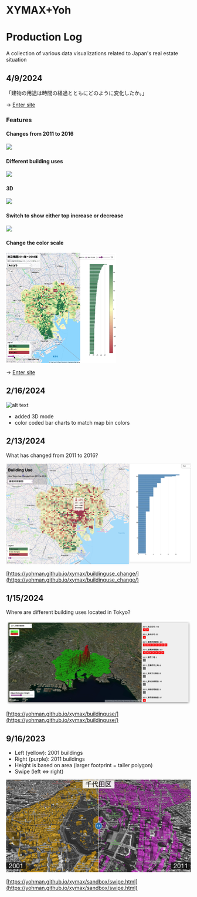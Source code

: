 # XYMAX+Yoh

# Production Log

A collection of various data visualizations related to Japan's real estate situation


## 4/9/2024

「建物の用途は時間の経過とともにどのように変化したか。」

→ [Enter site](https://yohman.github.io/xymax/buildinguse_change/)

### Features

#### Changes from 2011 to 2016

<img src="images/hover.gif" width="300" class="project-thumb">

#### Different building uses

<img src="images/buildinguse.gif" width="300" class="project-thumb">

#### 3D

<img src="images/3d.gif" width="300" class="project-thumb">

#### Switch to show either top increase or decrease 

<img src="images/topbottom.gif" width="300" class="project-thumb">

#### Change the color scale

<img src="images/legend.gif" width="300" class="project-thumb">

<!-- 

[![alt text](images/site.jpg)](https://yohman.github.io/xymax/buildinguse_change/) -->

→ [Enter site](https://yohman.github.io/xymax/buildinguse_change/)



## 2/16/2024
![alt text](<images/tokyo story.gif>)

- added 3D mode
- color coded bar charts to match map bin colors

## 2/13/2024
What has changed from 2011 to 2016?

![alt text](images/building_use_change_screenshot.jpg)

[https://yohman.github.io/xymax/buildinguse_change/](https://yohman.github.io/xymax/buildinguse_change/)

## 1/15/2024

Where are different building uses located in Tokyo?

![Alt text](images/buildinguse.jpg)

[https://yohman.github.io/xymax/buildinguse/](https://yohman.github.io/xymax/buildinguse/)

## 9/16/2023

- Left (yellow): 2001 buildings
- Right (purple): 2011 buildings
- Height is based on area (larger footprint = taller polygon)
- Swipe (left ⇔ right)

![alt text](sandbox/images/swipe.png)

[https://yohman.github.io/xymax/sandbox/swipe.html](https://yohman.github.io/xymax/sandbox/swipe.html)
